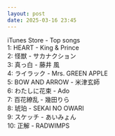 ```yaml
---
layout: post
date: 2025-03-16 23:45
---
```


iTunes Store - Top songs<br />
1: HEART - King & Prince<br />
2: 怪獣 - サカナクション<br />
3: 真っ白 - 藤井 風<br />
4: ライラック - Mrs. GREEN APPLE<br />
5: BOW AND ARROW - 米津玄師<br />
6: わたしに花束 - Ado<br />
7: 百花繚乱 - 幾田りら<br />
8: 琥珀 - SEKAI NO OWARI<br />
9: スケッチ - あいみょん<br />
10: 正解 - RADWIMPS<br />
